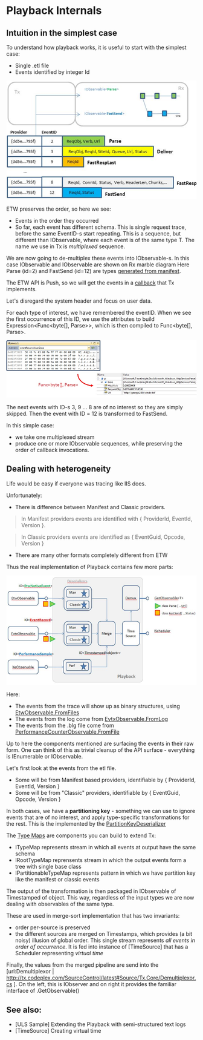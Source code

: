 # Playback Internals

## Intuition in the simplest case

To understand how playback works, it is useful to start with the simplest case:

* Single .etl file 
* Events identified by integer Id
 
![DemultiplexingHTTPtrace.JPG](DemultiplexingHTTPtrace.JPG)

ETW preserves the order, so here we see:

* Events in the order they occurred
* So far, each event has different schema. This is single request trace, before the same EventID-s start repeating.
This is a sequence, but different than IObservable<T>, where each event is of the same type T.
The name we use in Tx is *multiplexed* sequence. 

We are now going to de-multiplex these events into IObservable-s.
In this case IObservable<Parse> and IObservable<FastSend> are shown on Rx marble diagram
Here Parse (id=2) and FastSend (id=12)  are types [generated from manifest](TypeGeneration.md). 

The ETW API is Push, so we will get the events in a [callback](http://msdn.microsoft.com/en-us/library/windows/desktop/aa363743(v=vs.85).aspx) that Tx implements. 

Let's disregard the system header and focus on user data. 

For each type of interest, we have remembered the eventID. When we see the first occurrence of this ID, we use the attributes to build Expression<Func<byte[], Parse>>, which is then compiled to Func<byte[], Parse>. 
 
![TransformInstances.jpg](TransformInstances.jpg)

The next events with ID-s 3, 9 ... 8 are of no interest so they are simply skipped.
Then the event with ID = 12 is transformed to FastSend.

In this simple case:

* we take one multiplexed stream
* produce one or more IObservable sequences, while preserving the order of callback invocations.

## Dealing with heterogeneity
Life would be easy if everyone was tracing like IIS does.

Unfortunately:

- There is difference between Manifest and Classic providers. 
> In Manifest providers events are identified with { ProviderId, EventId, Version }. 

> In Classic providers events are identified as { EventGuid, Opcode, Version }

- There are many other formats completely different from ETW

Thus the real implementation of Playback contains few more parts:

![PlaybackInternals.JPG](PlaybackInternals.JPG)

Here:

* The events from the trace will show up as binary structures, using [EtwObservable.FromFiles](../Source/Tx.Windows/EtwNative/EtwObservable.cs)
* The events from the log come from [EvtxObservable.FromLog](../Source/Tx.Windows/Evtx/EvtxObservable.cs)
* The events from the .blg file come from [PerformanceCounterObservable.FromFile](../Source/Tx.Windows/PerfCounters/PerfCounterObservable.cs)

Up to here the components mentioned are surfacing the events in their raw form. 
One can think of this as trivial cleanup of the API surface - everything is IEnumerable or IObservable.

Let's first look at the events from the etl file. 

* Some will be from Manifest based providers, identifiable by { ProviderId, EventId, Version }
* Some will be from "Classic" providers, identifiable by { EventGuid, Opcode, Version }

In both cases, we have a **partitioning key** - something we can use to ignore events that are of no interest, and apply type-specific transformations for the rest. This is the implemented by the [PartitionKeyDeserializer](../Source/Tx.Core/PartitionKeyDeserializer.cs)

The [Type Maps](../Source/Tx.Core/ITypeMap.cs) are components you can build to extend Tx:

* ITypeMap represents stream in which all events at output have the same schema
* IRootTypeMap reprensents stream in which the output events form a tree with single base class
* IPartitionableTypeMap represents pattern in which we have partition key like the manifest or classic events

The output of the transformation is then packaged in IObservable of Timestamped of object.
This way, regardless of the input types we are now dealing with observables of the same type.

These are used in merge-sort implementation that has two invariants:

* order per-source is preserved
* the different sources are merged on Timestamps, which provides (a bit noisy) illusion of global order.
This single stream represents *all events in order of occurrence*. 
It is fed into instance of [TimeSource] that has a Scheduler representing *virtual time*

Finally, the values from the merged pipeline are send into the [url:Demultiplexor | http://tx.codeplex.com/SourceControl/latest#Source/Tx.Core/Demultiplexor.cs ].
On the left, this is IObserver<object> and on right it provides the familiar interface of .GetObservable<T>()

## See also:
* [ULS Sample] Extending the Playback with semi-structured text logs
* [TimeSource] Creating virtual time